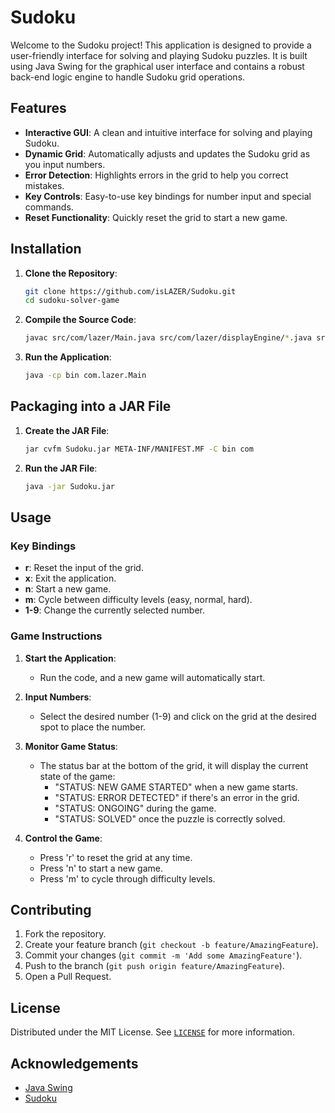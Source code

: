 # Sudoku

Welcome to the Sudoku project! This application is designed to provide a user-friendly interface for solving and playing Sudoku puzzles. It is built using Java Swing for the graphical user interface and contains a robust back-end logic engine to handle Sudoku grid operations.

## Features

- **Interactive GUI**: A clean and intuitive interface for solving and playing Sudoku.
- **Dynamic Grid**: Automatically adjusts and updates the Sudoku grid as you input numbers.
- **Error Detection**: Highlights errors in the grid to help you correct mistakes.
- **Key Controls**: Easy-to-use key bindings for number input and special commands.
- **Reset Functionality**: Quickly reset the grid to start a new game.

## Installation

1. **Clone the Repository**:
   ```bash
   git clone https://github.com/isLAZER/Sudoku.git
   cd sudoku-solver-game
   ```

2. **Compile the Source Code**:
   ```bash
   javac src/com/lazer/Main.java src/com/lazer/displayEngine/*.java src/com/lazer/logicEngine/*.java
   ```

3. **Run the Application**:
   ```bash
   java -cp bin com.lazer.Main
   ```

## Packaging into a JAR File

1. **Create the JAR File**:
   ```bash
   jar cvfm Sudoku.jar META-INF/MANIFEST.MF -C bin com
   ```

2. **Run the JAR File**:
   ```bash
   java -jar Sudoku.jar
   ```

## Usage

### Key Bindings

- **r**: Reset the input of the grid.
- **x**: Exit the application.
- **n**: Start a new game.
- **m**: Cycle between difficulty levels (easy, normal, hard).
- **1-9**: Change the currently selected number.

### Game Instructions

1. **Start the Application**:
   - Run the code, and a new game will automatically start.
   
2. **Input Numbers**:
   - Select the desired number (1-9) and click on the grid at the desired spot to place the number.
   
3. **Monitor Game Status**:
   - The status bar at the bottom of the grid, it will display the current state of the game:
     - "STATUS: NEW GAME STARTED" when a new game starts.
     - "STATUS: ERROR DETECTED" if there's an error in the grid.
     - "STATUS: ONGOING" during the game.
     - "STATUS: SOLVED" once the puzzle is correctly solved.
   
4. **Control the Game**:
   - Press 'r' to reset the grid at any time.
   - Press 'n' to start a new game.
   - Press 'm' to cycle through difficulty levels.

## Contributing

1. Fork the repository.
2. Create your feature branch (`git checkout -b feature/AmazingFeature`).
3. Commit your changes (`git commit -m 'Add some AmazingFeature'`).
4. Push to the branch (`git push origin feature/AmazingFeature`).
5. Open a Pull Request.

## License

Distributed under the MIT License. See [`LICENSE`](https://github.com/isLAZER/Sudoku/blob/main/LICENSE) for more information.

## Acknowledgements

- [Java Swing](https://docs.oracle.com/javase/tutorial/uiswing/)
- [Sudoku](https://en.wikipedia.org/wiki/Sudoku)
